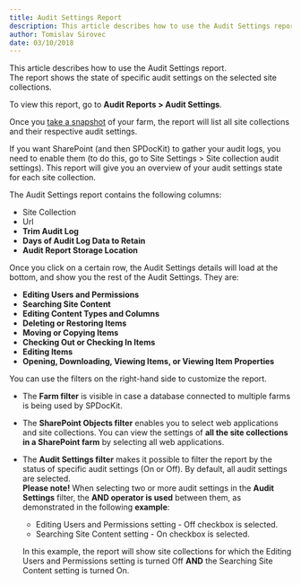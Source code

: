 ```yaml
---
title: Audit Settings Report
description: This article describes how to use the Audit Settings report. 
author: Tomislav Sirovec
date: 03/10/2018
---
```


This article describes how to use the Audit Settings report.  
The report shows the state of specific audit settings on the selected site collections.

To view this report, go to __Audit Reports > Audit Settings__.

Once you [take a snapshot](#internal/create-sharepoint-farm-snapshots/manual-snapshots) of your farm, the report will list all site collections and their respective audit settings.  

If you want SharePoint (and then SPDocKit) to gather your audit logs, you need to enable them (to do this, go to Site Settings > Site collection audit settings). This report will give you an overview of your audit settings state for each site collection. 

The Audit Settings report contains the following columns:

* Site Collection
* Url
* __Trim Audit Log__
* __Days of Audit Log Data to Retain__
* __Audit Report Storage Location__

Once you click on a certain row, the Audit Settings details will load at the bottom, and show you the rest of the Audit Settings. They are:

* __Editing Users and Permissions__
* __Searching Site Content__
* __Editing Content Types and Columns__
* __Deleting or Restoring Items__
* __Moving or Copying Items__
* __Checking Out or Checking In Items__
* __Editing Items__
* __Opening, Downloading, Viewing Items, or Viewing Item Properties__


You can use the filters on the right-hand side to customize the report. 
* The __Farm filter__ is visible in case a database connected to multiple farms is being used by SPDocKit.
* The __SharePoint Objects filter__ enables you to select web applications and site collections. You can view the settings of __all the site collections in a SharePoint farm__ by selecting all web applications. 
* The __Audit Settings filter__ makes it possible to filter the report by the status of specific audit settings (On or Off). By default, all audit settings are selected. <br/>
__Please note!__ When selecting two or more audit settings in the __Audit Settings__ filter, the __AND operator is used__ between them, as demonstrated in the following __example__:
    - Editing Users and Permissions setting - Off checkbox is selected. 
    - Searching Site Content setting - On checkbox is selected. 

    In this example, the report will show site collections for which the Editing Users and Permissions setting is turned Off __AND__ the Searching Site Content setting is turned On.
